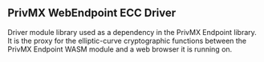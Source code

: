 ## PrivMX WebEndpoint ECC Driver
Driver module library used as a dependency in the PrivMX Endpoint library. 
It is the proxy for the elliptic-curve cryptographic functions between the PrivMX Endpoint WASM module and a web browser it is running on.
